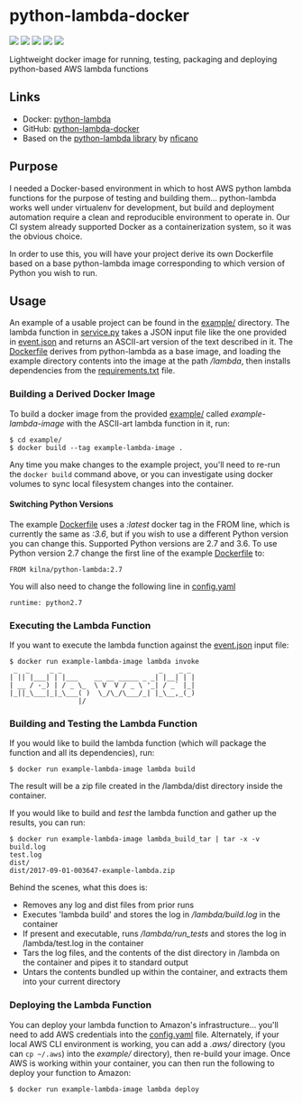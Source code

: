 # python-lambda-docker

[![](https://images.microbadger.com/badges/image/kilna/python-lambda.svg)](https://microbadger.com/images/kilna/python-lambda)
[![](https://img.shields.io/docker/pulls/kilna/python-lambda.svg?style=plastic)](https://hub.docker.com/r/kilna/python-lambda/)
[![](https://img.shields.io/docker/stars/kilna/python-lambda.svg?style=plastic)](https://hub.docker.com/r/kilna/python-lambda/)
[![](https://img.shields.io/badge/docker_build-automated-blue.svg?style=plastic)](https://cloud.docker.com/swarm/kilna/repository/docker/kilna/python-lambda/builds)
[![](https://img.shields.io/badge/python-2.7,_3.6-blue.svg?style=plastic)](https://github.com/kilna/python-lambda-docker/)

Lightweight docker image for running, testing, packaging and deploying python-based AWS lambda functions

## Links

* Docker: [python-lambda](https://hub.docker.com/r/kilna/python-lambda/)
* GitHub: [python-lambda-docker](https://github.com/kilna/python-lambda-docker)
* Based on the [python-lambda library](https://github.com/nficano/python-lambda/) by [nficano](https://github.com/nficano/)

## Purpose

I needed a Docker-based environment in which to host AWS python lambda functions for the purpose of testing and building them... python-lambda works well under virtualenv for development, but build and deployment automation require a clean and reproducible environment to operate in. Our CI system already supported Docker as a containerization system, so it was the obvious choice.

In order to use this, you will have your project derive its own Dockerfile based on a base python-lambda image corresponding to which version of Python you wish to run.

## Usage

An example of a usable project can be found in the [example/](./example/) directory.  The lambda function in [service.py](./example/service.py) takes a JSON input file like the one provided in [event.json](./example/event.json) and returns an ASCII-art version of the text described in it.  The [Dockerfile](./example/Dockerfile) derives from python-lambda as a base image, and loading the example directory contents into the image at the path _/lambda_, then installs dependencies from the [requirements.txt](./example/requirements.txt) file.  

### Building a Derived Docker Image

To build a docker image from the provided [example/](./example) called _example-lambda-image_ with the ASCII-art lambda function in it, run:

```
$ cd example/
$ docker build --tag example-lambda-image .
```

Any time you make changes to the example project, you'll need to re-run the `docker build` command above, or you can investigate using docker volumes to sync local filesystem changes into the container. 

#### Switching Python Versions

The example [Dockerfile](./example/Dockerfile) uses a _:latest_ docker tag in the FROM line, which is currently the same as _:3.6_, but if you wish to use a different Python version you can change this. Supported Python versions are 2.7 and 3.6. To use Python version 2.7 change the first line of the example [Dockerfile](./example/Dockerfile) to:

```
FROM kilna/python-lambda:2.7
```

You will also need to change the following line in [config.yaml](./example/config.yaml)

```
runtime: python2.7
```

### Executing the Lambda Function

If you want to execute the lambda function against the [event.json](./example/event.json) input file:

```
$ docker run example-lambda-image lambda invoke
 _  _     _ _                        _    _ _
| || |___| | |___    __ __ _____ _ _| |__| | |
| __ / -_) | / _ \_  \ V  V / _ \ '_| / _` |_|
|_||_\___|_|_\___( )  \_/\_/\___/_| |_\__,_(_)
                 |/
```

### Building and Testing the Lambda Function

If you would like to build the lambda function (which will package the function and all its dependencies), run:

```
$ docker run example-lambda-image lambda build
```

The result will be a zip file created in the /lambda/dist directory inside the container.

If you would like to build and _test_ the lambda function and gather up the results, you can run:

```
$ docker run example-lambda-image lambda_build_tar | tar -x -v
build.log
test.log
dist/
dist/2017-09-01-003647-example-lambda.zip
```

Behind the scenes, what this does is:

* Removes any log and dist files from prior runs
* Executes 'lambda build' and stores the log in _/lambda/build.log_ in the container
* If present and executable, runs _/lambda/run_tests_ and stores the log in /lambda/test.log in the container
* Tars the log files, and the contents of the dist directory in /lambda on the container and pipes it to standard output
* Untars the contents bundled up within the container, and extracts them into your current directory

### Deploying the Lambda Function

You can deploy your lambda function to Amazon's infrastructure...  you'll need to add AWS credentials into the [config.yaml](./example/config.yaml) file. Alternately, if your local AWS CLI environment is working, you can add a _.aws/_ directory (you can `cp ~/.aws`) into the _example/_ directory), then re-build your image. Once AWS is working within your container, you can then run the following to deploy your function to Amazon:

```
$ docker run example-lambda-image lambda deploy
```

